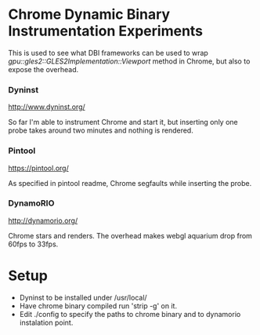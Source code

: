# Chrome Dynamic Binary Instrumentation Experiments

This is used to see what DBI frameworks can be used to
wrap *gpu::gles2::GLES2Implementation::Viewport* method in Chrome,
but also to expose the overhead.

### Dyninst
http://www.dyninst.org/

So far I'm able to instrument Chrome and start it, but inserting only one
probe takes around two minutes and nothing is rendered.

### Pintool
https://pintool.org/

As specified in pintool readme, Chrome segfaults while inserting the probe.


### DynamoRIO
http://dynamorio.org/

Chrome stars and renders. The overhead makes webgl aquarium drop from 60fps
to 33fps.

# Setup
* Dyninst to be installed under /usr/local/
* Have chrome binary compiled run 'strip -g' on it.
* Edit ./config to specify the paths to chrome binary and to dynamorio instalation point.
